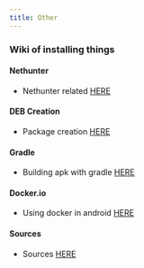 ```yaml
---
title: Other
---
```


### Wiki of installing things
#### Nethunter
* Nethunter related [HERE](https://pwn-term.github.io/other/nethunter/default.html)

#### DEB Creation
* Package creation [HERE](https://pwn-term.github.io/other/package-creation/default.html)

#### Gradle
* Building apk with gradle [HERE](https://pwn-term.github.io/other/gradle-apk/default.html)

#### Docker.io
* Using docker in android [HERE](https://pwn-term.github.io/other/docker/default.html)

#### Sources
* Sources [HERE](https://pwn-term.github.io/other/sources/default.html)
